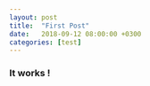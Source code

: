 ```yaml
---
layout: post
title:  "First Post"
date:   2018-09-12 08:00:00 +0300
categories: [test]
---
```



### It works !
